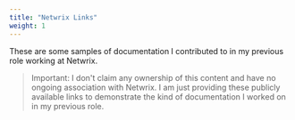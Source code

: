 ```yaml
---
title: "Netwrix Links"
weight: 1
---
```

These are some samples of documentation I contributed to in my previous role working at Netwrix.  

> Important: I don't claim any ownership of this content and have no ongoing association with Netwrix. I am just providing these publicly available links to demonstrate the kind of documentation I worked on in my previous role.


